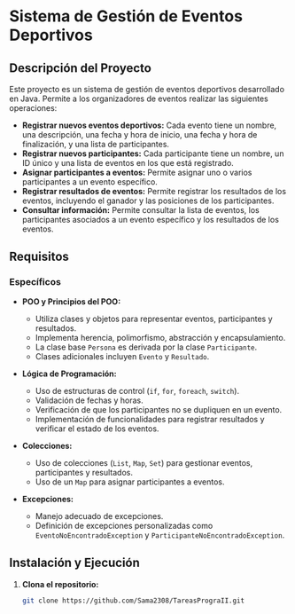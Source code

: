 # Sistema de Gestión de Eventos Deportivos

## Descripción del Proyecto

Este proyecto es un sistema de gestión de eventos deportivos desarrollado en Java. Permite a los organizadores de eventos realizar las siguientes operaciones:

- **Registrar nuevos eventos deportivos:** Cada evento tiene un nombre, una descripción, una fecha y hora de inicio, una fecha y hora de finalización, y una lista de participantes.
- **Registrar nuevos participantes:** Cada participante tiene un nombre, un ID único y una lista de eventos en los que está registrado.
- **Asignar participantes a eventos:** Permite asignar uno o varios participantes a un evento específico.
- **Registrar resultados de eventos:** Permite registrar los resultados de los eventos, incluyendo el ganador y las posiciones de los participantes.
- **Consultar información:** Permite consultar la lista de eventos, los participantes asociados a un evento específico y los resultados de los eventos.

## Requisitos

### Específicos

- **POO y Principios del POO:**
  - Utiliza clases y objetos para representar eventos, participantes y resultados.
  - Implementa herencia, polimorfismo, abstracción y encapsulamiento.
  - La clase base `Persona` es derivada por la clase `Participante`.
  - Clases adicionales incluyen `Evento` y `Resultado`.

- **Lógica de Programación:**
  - Uso de estructuras de control (`if`, `for`, `foreach`, `switch`).
  - Validación de fechas y horas.
  - Verificación de que los participantes no se dupliquen en un evento.
  - Implementación de funcionalidades para registrar resultados y verificar el estado de los eventos.

- **Colecciones:**
  - Uso de colecciones (`List`, `Map`, `Set`) para gestionar eventos, participantes y resultados.
  - Uso de un `Map` para asignar participantes a eventos.

- **Excepciones:**
  - Manejo adecuado de excepciones.
  - Definición de excepciones personalizadas como `EventoNoEncontradoException` y `ParticipanteNoEncontradoException`.

## Instalación y Ejecución

1. **Clona el repositorio:**
   ```bash
   git clone https://github.com/Sama2308/TareasPrograII.git
   
